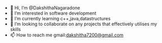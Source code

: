 - 👋 Hi, I’m @DakshithaNagaradone
- 👀 I’m interested in software development
- 🌱 I’m currently learning c++,java,datastructures
- 💞️ I’m looking to collaborate on any projects that effectively utilises my skills
- 📫 How to reach me gmail:dakshitha7200@gmail.com

<!---
DakshithaNagaradone/DakshithaNagaradone is a ✨ special ✨ repository because its `README.md` (this file) appears on your GitHub profile.
You can click the Preview link to take a look at your changes.
--->
